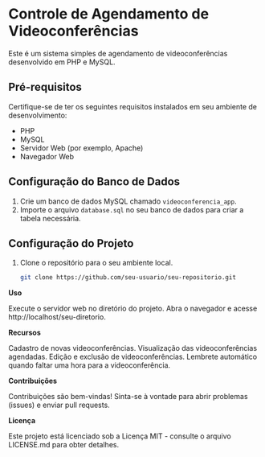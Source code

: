 # Controle de Agendamento de Videoconferências

Este é um sistema simples de agendamento de videoconferências desenvolvido em PHP e MySQL.

## Pré-requisitos

Certifique-se de ter os seguintes requisitos instalados em seu ambiente de desenvolvimento:

- PHP
- MySQL
- Servidor Web (por exemplo, Apache)
- Navegador Web

## Configuração do Banco de Dados

1. Crie um banco de dados MySQL chamado `videoconferencia_app`.
2. Importe o arquivo `database.sql` no seu banco de dados para criar a tabela necessária.

## Configuração do Projeto

1. Clone o repositório para o seu ambiente local.
   ```bash
   git clone https://github.com/seu-usuario/seu-repositorio.git

**Uso**

Execute o servidor web no diretório do projeto.
Abra o navegador e acesse http://localhost/seu-diretorio.

**Recursos**

Cadastro de novas videoconferências.
Visualização das videoconferências agendadas.
Edição e exclusão de videoconferências.
Lembrete automático quando faltar uma hora para a videoconferência.

**Contribuições**

Contribuições são bem-vindas! Sinta-se à vontade para abrir problemas (issues) e enviar pull requests.

**Licença**

Este projeto está licenciado sob a Licença MIT - consulte o arquivo LICENSE.md para obter detalhes.
